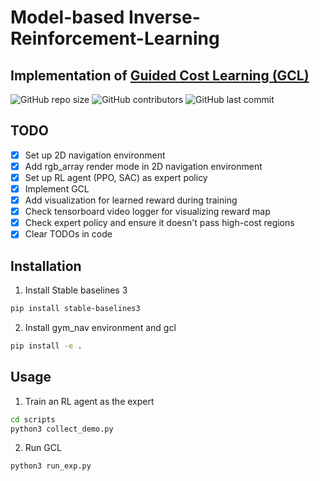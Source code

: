# Model-based Inverse-Reinforcement-Learning


## Implementation of [Guided Cost Learning (GCL)](https://arxiv.org/pdf/1603.00448.pdf)
![GitHub repo size](https://img.shields.io/github/repo-size/yifanwu2828/Inverse-Reinforcement-Learning)
![GitHub contributors](https://img.shields.io/github/contributors/yifanwu2828/Inverse-Reinforcement-Learning)
![GitHub last commit](https://img.shields.io/github/last-commit/yifanwu2828/Inverse-Reinforcement-Learning)
## TODO
- [x] Set up 2D navigation environment
- [x] Add rgb_array render mode in 2D navigation environment
- [x] Set up RL agent (PPO, SAC) as expert policy
- [x] Implement GCL
- [x] Add visualization for learned reward during training
- [x] Check tensorboard video logger for visualizing reward map
- [x] Check expert policy and ensure it doesn't pass high-cost regions
- [x] Clear TODOs in code 

## Installation
1. Install Stable baselines 3
```bash
pip install stable-baselines3
```
2. Install gym_nav environment and gcl
```bash
pip install -e .
```

## Usage
1. Train an RL agent as the expert
```bash
cd scripts
python3 collect_demo.py
```
2. Run GCL
```bash
python3 run_exp.py
```
